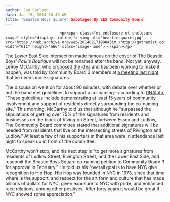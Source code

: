 ```yaml
---
author: Jen Carlson
date: Jan 15, 2014 10:46 AM
title: "Beastie Boys Square" Sabotaged By LES Community Board
---
```



                            
                            
                            
                            <p><span class="mt-enclosure mt-enclosure-image" style="display: inline;"> <img alt="beastiesquare.jpg" src="https://web.archive.org/web/20140217190843im_/http://gothamist.com/attachments/arts_jen/beastiesquare.jpg" width="611" height="566" class="image-none"> </span></p>

<p>The Lower East Side intersection made famous on the cover of The Beastie Boys&apos; <em>Paul&apos;s Boutique</em> will not be renamed after the band. Not yet, anyway. LeRoy McCarthy, who <a href="https://web.archive.org/web/20140217190843/http://gothamist.com/2013/12/18/should_there_be_a_beastie_boys_squa.php">proposed the idea</a> and has been working to make it happen, was told by Community Board 3 members at <a href="https://web.archive.org/web/20140217190843/http://gothamist.com/2014/01/12/community_board_to_vote_on_les_beas.php">a meeting last night</a> that he needs more signatures.</p>

<p>The discussion went on for about 90 minutes, with debate over whether or not the band met guidelines to support a co-naming&#x2014;according to <a href="https://web.archive.org/web/20140217190843/http://www.dnainfo.com/new-york/20140115/lower-east-side/plan-name-intersection-beastie-boys-square-not-backed-by-les-community">DNAInfo</a>, &quot;These guidelines include demonstrating at least 15 years of community involvement and support of residents directly surrounding the co-naming site.&quot; This morning, McCarthy told us that although he &quot;surpassed the stipulations of getting over 75% of the signatures from residents and businesses on the block of Rivington Street, between Essex and Ludlow, The Community Board committee stated that additional signatures will be needed from residents that live on the intersecting streets of Rivington and Ludlow.&quot; At least a few of his supporters in that area were in attendance last night to speak up in front of the committee. </p>

<p>McCarthy won&apos;t stop, and his next step is &quot;to get more signatures from residents of Ludlow Street, Rivington Street, and the Lower East Side, and resubmit the Beastie Boys Square co-naming petition to Community Board 3 for approval in February.&quot; He told us his &quot;overall goal is to have NYC give recognition to Hip Hop. Hip Hop was founded in NYC in 1973, since that time where is the support, and respect for the art form and culture that has made billions of dollars for NYC, given exposure to NYC with pride, and enhanced race relations, among other positives. After forty years it would be great if NYC showed some appreciation.&quot; </p>
                            
                            
                            